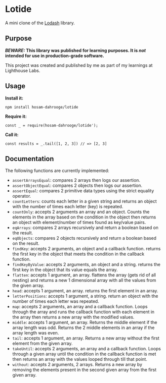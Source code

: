 # Lotide

A mini clone of the [Lodash](https://lodash.com) library.

## Purpose

**_BEWARE:_ This library was published for learning purposes. It is _not_ intended for use in production-grade software.**

This project was created and published by me as part of my learnings at Lighthouse Labs. 

## Usage

**Install it:**

`npm install hosam-dahrooge/lotide`

**Require it:**

`const _ = require(hosam-dahrooge/lotide');`

**Call it:**

`const results = _.tail([1, 2, 3]) // => [2, 3]`

## Documentation

The following functions are currently implemented:

* `assertArraysEqual`: compares 2 arrays then logs our assertion.
* `assertObjectEqual`: compares 2 objects then logs our assertion.
* `assertEqual`: compares 2 primitive data types using the strict equality operator.
* `countLetters`: counts each letter in a given string and returns an object with the number of times each letter (key) is repeated.
* `countOnly`: accepts 2 arguments an array and an object. Counts the elements in the array based on the condition in the object then returns an object with element/number of times found as key/value pairs.
* `eqArrays`: compares 2 arrays recursively and return a boolean based on the result.
* `eqObjects`: compares 2 objects recursively and return a boolean based on the result.
* `findKey`: accepts 2 arguments, an object and a callback function. returns the first key in the object that meets the condition in the callback function.
* `findKeyByValue`: accepts 2 arguments, an object and a string. returns the first key in the object that its value equals the array.
* `flatten`: accepts 1 argument, an array. flattens the array (gets rid of all nesting) and returns a new 1 dimensional array with all the values from the given array.
* `head`: accepts 1 argument, an array. returns the first element in an array.
* `letterPositions`: accepts 1 argument, a string. return an object with the number of times each letter was repeated.
* `map`: accepts 2 arguments, an array and a callback function. Loops through the array and runs the callback function with each element in the array then returns a new array with the modified values.
* `middle`: accepts 1 argument, an array. Returns the middle element if the array length was odd. Returns the 2 middle elements in an array if the array length was even.
* `tail`: accepts 1 argument, an array. Returns a new array without the first element from the given array.
* `takeUntil`: accepts 2 arguments, an array and a callback function. Loops through a given array until the condition in the callback function is met then returns an array with the values looped through till that point.
* `without`: accepts 2 arguments, 2 arrays. Returns a new array by removing the elements present in the second given array from the first given array.